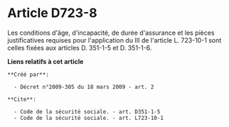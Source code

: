 # Article D723-8

Les conditions d'âge, d'incapacité, de durée d'assurance et les pièces justificatives requises pour l'application du III de
l'article L. 723-10-1 sont celles fixées aux articles D. 351-1-5 et D. 351-1-6.

**Liens relatifs à cet article**

	**Créé par**:

	  - Décret n°2009-305 du 18 mars 2009 - art. 2

	**Cite**:

	  - Code de la sécurité sociale. - art. D351-1-5
	  - Code de la sécurité sociale. - art. L723-10-1
